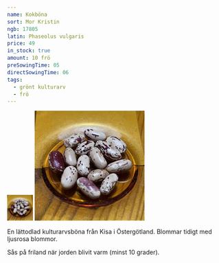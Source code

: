 ```yaml
---
name: Kokböna
sort: Mor Kristin
ngb: 17805
latin: Phaseolus vulgaris
price: 49
in_stock: true
amount: 10 frö
preSowingTime: 05
directSowingTime: 06
tags:
  - grönt kulturarv
  - frö
---
```


<img src="/img/fro-mor-kristin.jpg" width="60" transform-images="avif webp 60@1,1.5,2" alt="Kokböna Mor Kristin" class="thumb">
<img src="/img/fro-mor-kristin.jpg" width="256" transform-images="avif webp 256@1,1.5,2" alt="Kokböna Mor Kristin">

En lättodlad kulturarvsböna från Kisa i Östergötland. Blommar tidigt med ljusrosa blommor.

Sås på friland när jorden blivit varm (minst 10 grader).
